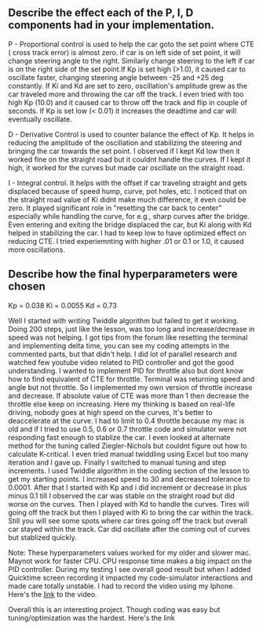 <H2> Describe the effect each of the P, I, D components had in your implementation. </H2>

P - Proportional control is used to help the car goto the set point where CTE ( cross track error) is almost zero. if car is on left side of set point, it will change steering angle to the right. Similarly change steering to the left if car is on the right side of the set point.If Kp is set high (>1.0), it caused car to oscillate faster, changing steering angle between -25 and +25 deg constantly. If Ki and Kd are set to zero, oscillation's amplitude grew as the car traveled more and throwing the car off the track. I even tried with too high Kp (10.0) and it caused car to throw off the track and flip in couple of seconds. If Kp is set low (< 0.01) it increases the deadtime and car will eventually oscillate.

D - Derivative Control is used to counter balance the effect of Kp. It helps in reducing the amplitude of the oscillation 
and stabilizing the steering and bringing the car towards the set point. I observed if I kept Kd low then it worked fine on the straight road but it couldnt handle the curves. If I kept it high, it worked for the curves but made car oscillate on the straight road.

I - Integral control. It helps with the offset if car traveling straight and gets displaced because of speed hump, curve, 
pot holes, etc.  I noticed that on the straight road value of Ki didnt make much difference, it even could be zero. 
It played significant role in "resetting the car back to center" especially while handling the curve, for e.g., sharp curves after the bridge. Even entering and exiting the bridge displaced the car, but Ki along with Kd helped in stabilizing the car. I had to keep low to have optimized effect on reducing CTE. I tried experiemnting with higher .01 or 0.1 or 1.0, it caused more oscillations.

<H2>Describe how the final hyperparameters were chosen</H2>
 Kp = 0.038
 Ki = 0.0055
 Kd = 0.73


Well I started with writing Twiddle algorithm but failed to get it working. Doing 200 steps, just like the lesson, was too long and increase/decrease in speed was not helping. I got tips from the forum like resetting the terminal and implementing delta time, you can see my coding attempts in the commented parts, but that didn't help. I did lot of parallel research and watched few youtube video related to PID controller and got the good understanding. I wanted to implement PID for throttle also but dont know how to find equivalent of CTE for throttle. Terminal was returning speed and angle but not throttle. So I implemented my own version of throttle increase and decrease. If absolute value of CTE was more than 1 then decrease the throttle else keep on increasing. Here my thinking is based on real-life driving, nobody goes at high speed on the curves, It's better to deaccelerate at the curve. I had to limit to 0.4 throttle because my mac is old and if I tried to use 0.5, 0.6 or 0.7 throttle code and simulator were not responding fast enough to stablize the car. I even looked at alternate method for the tuning called Ziegler-Nichols but couldnt figure out how to calculate K-critical. I even tried manual twiddling using Excel but too many iteration and I gave up. Finally I switched to manual tuning and step increments. I used Twiddle algorithm in the coding section of the lesson to get my starting points. I increased speed to 30 and decreased tolerance to 0.0001. 
After that I started with Kp and i did increment or decrease in plus minus 0.1 till I observed the car was stable on the straight road but did worse on the curves. Then I played with Kd to handle the curves. Tires will going off the track but then I played with Ki to bring the car within the track. Still you will see some spots where car tires going off the track but overall car stayed within the track. Car did oscillate after the coming out of curves but stablized quickly.  

Note: These hyperparameters values worked for my older and slower mac. Maynot work for faster CPU. CPU response time makes a big impact on the PID controller. During my testing I see overall good result but when I added Quicktime screen recording it impacted my code-simulator interactions and made care totally unstable. I had to record the video using my Iphone. Here's the <a href="https://www.youtube.com/watch?v=F8zihaRXTDY">link</a> to the video.

Overall this is an interesting project. Though coding was easy but tuning/optimization was the hardest. 
Here's the link
